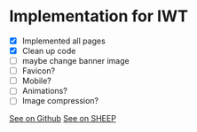 # Implementation for IWT

- [x] Implemented all pages
- [x] Clean up code
- [ ] maybe change banner image
- [ ] Favicon?
- [ ] Mobile?
- [ ] Animations?
- [ ] Image compression?

[See on Github](https://ffuszthaler.github.io/BCC_WS21/IWT/implementation/)
[See on SHEEP](https://cc211008.students.fhstp.ac.at/iwt/)
